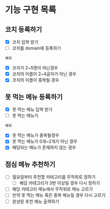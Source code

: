 # 기능 구현 목록

## 코치 등록하기

- [x] 코치 입력 받기
- [ ] 코치를 domain에 등록하기

`예외`

- [x] 코치가 2~5명이 아닌경우
- [x] 코치의 이름이 2~4글자가 아닌 경우
- [x] 코치의 이름이 중복될 경우

## 못 먹는 메뉴 등록하기

- [x] 못 먹는 메뉴 입력 받기
- [ ] 못 먹는 메뉴가

`예외`

- [x] 못 먹는 메뉴가 중복될경우
- [x] 못 먹는 메뉴가 0개~2개가 아닌 경우
- [x] 해당되는 메뉴가 존재하지 않는 경우

## 점심 메뉴 추천하기

- [ ] 월요일부터 추천할 카테고리를 무작위로 정하기
  - [ ] 해당 카테고리가 3번 이상일 경우 다시 정하기
- [ ] 해당 카테고리 메뉴에서 무작위로 메뉴 고르기
- [ ] 만약 못 먹는 메뉴 혹은 중복 메뉴일 경우 다시 고르기
- [ ] 완성된 추천 메뉴 출력하기
